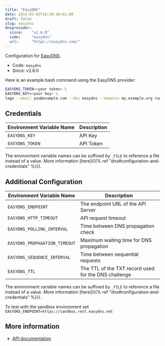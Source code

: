 ```yaml
---
title: "EasyDNS"
date: 2019-03-03T16:39:46+01:00
draft: false
slug: easydns
dnsprovider:
  since:    "v2.6.0"
  code:     "easydns"
  url:      "https://easydns.com/"
---
```


<!-- THIS DOCUMENTATION IS AUTO-GENERATED. PLEASE DO NOT EDIT. -->
<!-- providers/dns/easydns/easydns.toml -->
<!-- THIS DOCUMENTATION IS AUTO-GENERATED. PLEASE DO NOT EDIT. -->


Configuration for [EasyDNS](https://easydns.com/).


<!--more-->

- Code: `easydns`
- Since: v2.6.0


Here is an example bash command using the EasyDNS provider:

```bash
EASYDNS_TOKEN=<your token> \
EASYDNS_KEY=<your key> \
lego --email you@example.com --dns easydns --domains my.example.org run
```




## Credentials

| Environment Variable Name | Description |
|-----------------------|-------------|
| `EASYDNS_KEY` | API Key |
| `EASYDNS_TOKEN` | API Token |

The environment variable names can be suffixed by `_FILE` to reference a file instead of a value.
More information [here]({{% ref "dns#configuration-and-credentials" %}}).


## Additional Configuration

| Environment Variable Name | Description |
|--------------------------------|-------------|
| `EASYDNS_ENDPOINT` | The endpoint URL of the API Server |
| `EASYDNS_HTTP_TIMEOUT` | API request timeout |
| `EASYDNS_POLLING_INTERVAL` | Time between DNS propagation check |
| `EASYDNS_PROPAGATION_TIMEOUT` | Maximum waiting time for DNS propagation |
| `EASYDNS_SEQUENCE_INTERVAL` | Time between sequential requests |
| `EASYDNS_TTL` | The TTL of the TXT record used for the DNS challenge |

The environment variable names can be suffixed by `_FILE` to reference a file instead of a value.
More information [here]({{% ref "dns#configuration-and-credentials" %}}).

To test with the sandbox environment set ```EASYDNS_ENDPOINT=https://sandbox.rest.easydns.net```



## More information

- [API documentation](https://docs.sandbox.rest.easydns.net)

<!-- THIS DOCUMENTATION IS AUTO-GENERATED. PLEASE DO NOT EDIT. -->
<!-- providers/dns/easydns/easydns.toml -->
<!-- THIS DOCUMENTATION IS AUTO-GENERATED. PLEASE DO NOT EDIT. -->
